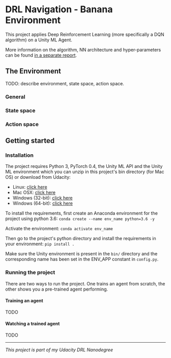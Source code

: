 # DRL Navigation - Banana Environment

This project applies Deep Reinforcement Learning (more specifically a DQN algorithm) on a Unity ML Agent.

More information on the algorithm, NN architecture and hyper-parameters can be found [in a separate report](Report.md).


## The Environment

TODO: describe environment, state space, action space.

### General

### State space

### Action space


## Getting started

### Installation

The project requires Python 3, PyTorch 0.4, the Unity ML API and the Unity ML environment which you can unzip in this 
project's bin directory (for Mac OS) or download from Udacity:
* Linux: <a href="https://s3-us-west-1.amazonaws.com/udacity-drlnd/P1/Banana/Banana_Linux.zip">click here</a>
* Mac OSX: <a href="https://s3-us-west-1.amazonaws.com/udacity-drlnd/P1/Banana/Banana.app.zip">click here</a>
* Windows (32-bit): <a href="https://s3-us-west-1.amazonaws.com/udacity-drlnd/P1/Banana/Banana_Windows_x86.zip">click here</a>
* Windows (64-bit): <a href="https://s3-us-west-1.amazonaws.com/udacity-drlnd/P1/Banana/Banana_Windows_x86_64.zip">click here</a>


To install the requirements, first create an Anaconda environment for the project using python 3.6:
```conda create --name env_name python=3.6 -y```

Activate the environment:
```conda activate env_name```

Then go to the project's python directory and install the requirements in your environment:
```pip install .```

Make sure the Unity environment is present in the `bin/` directory and the corresponding name has been set in the 
ENV_APP constant in `config.py`.


### Running the project

There are two ways to run the project. One trains an agent from scratch, the other shows you a pre-trained agent 
performing.

#### Training an agent

TODO

#### Watching a trained agent

TODO


---
_This project is part of my Udacity DRL Nanodegree_